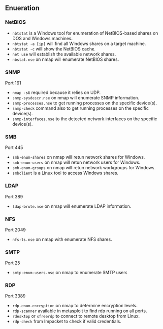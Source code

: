 ## Enueration

### NetBIOS
* `nbtstat` is a Windows tool for enumeration of NetBIOS-based shares on DOS and Windows machines.
* `nbtstat -a [ip]` will find all Windows shares on a target machine.
* `nbtstat -c` will show the NetBIOS cache.
* `net use` will establish the available network shares.
* `nbstat.nse` on nmap will enumerate NetBIOS shares.

### SNMP
Port 161
* `nmap -sU` required because it relies on UDP.
* `snmp-sysdescr.nse` on nmap will enumerate SNMP information.
* `snmp-processes.nse` to get running processes on the specific device(s).
* `snmp-check` command also to get running processes on the specific device(s).
* `snmp-interfaces.nse` to the detected network interfaces on the specific device(s).
  
### SMB
Port 445
* `smb-enum-shares` on nmap will retun network shares for Windows.
* `smb-enum-users` on nmap will retun network users for Windows.
* `smb-enum-groups` on nmap will retun network workgroups for Windows.
* `smbclient` is a Linux tool to access Windows shares.

### LDAP
Port 389
* `ldap-brute.nse` on nmap will enumerate LDAP information.

### NFS
Port 2049
* `nfs-ls.nse` on nmap with enumerate NFS shares.

### SMTP
Port 25
* `smtp-enum-users.nse` on nmap to enumerate SMTP users

### RDP
Port 3389
* `rdp-enum-encryption` on nmap to determine encryption levels.
*  `rdp-scanner` available in metasploit to find rdp running on all ports.
*  `rdesktop` or `xfreerdp` to connect to remote desktop from Linux.
*  `rdp-check` from Impacket to check if valid credentials.

